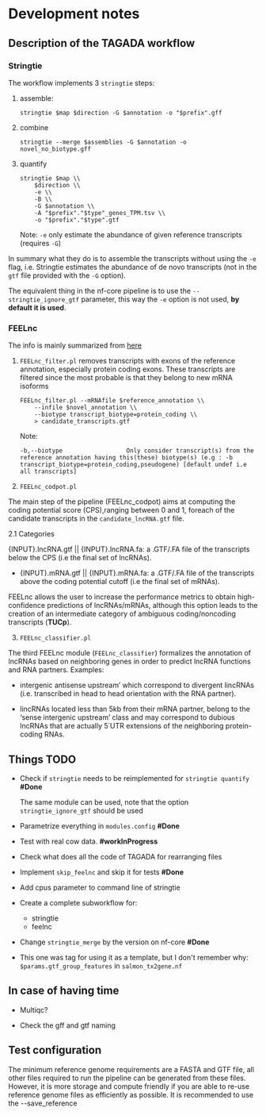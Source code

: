 # Development notes

## Description of the TAGADA workflow

### Stringtie

The workflow implements 3 `stringtie` steps:

1. assemble:

    ```console
    stringtie $map $direction -G $annotation -o "$prefix".gff
    ```

2. combine

    ```console
    stringtie --merge $assemblies -G $annotation -o novel_no_biotype.gff
    ```

3. quantify

    ```console
    stringtie $map \\
        $direction \\
        -e \\
        -B \\
        -G $annotation \\
        -A "$prefix"."$type"_genes_TPM.tsv \\
        -o "$prefix"."$type".gtf
    ```

    Note: `-e` only estimate the abundance of given reference transcripts (requires `-G`)

In summary what they do is to assemble the transcripts without using the `-e` flag, i.e. Stringtie estimates the abundance of de novo transcripts (not in the `gtf` file provided with the `-G` option).

The equivalent thing in the nf-core pipeline is to use the `--stringtie_ignore_gtf` parameter, this way the `-e` option is not used, **by default it is used**.

### FEELnc

The info is mainly summarized from [here](https://github.com/tderrien/FEELnc)

1. `FEELnc_filter.pl` removes transcripts with exons of the reference annotation, especially protein coding exons. These transcripts are filtered since the most probable is that they belong to new mRNA isoforms

    ```console
    FEELnc_filter.pl --mRNAfile $reference_annotation \\
        --infile $novel_annotation \\
        --biotype transcript_biotype=protein_coding \\
        > candidate_transcripts.gtf
    ```

    Note:

    ```console
    -b,--biotype                  Only consider transcript(s) from the reference annotation having this(these) biotype(s) (e.g : -b transcript_biotype=protein_coding,pseudogene) [default undef i.e all transcripts]
    ```

2. `FEELnc_codpot.pl`

The main step of the pipeline (FEELnc_codpot) aims at computing the coding potential score (CPS),ranging between 0 and 1, foreach of the candidate transcripts in the `candidate_lncRNA.gtf` file.

2.1 Categories

{INPUT}.lncRNA.gtf || {INPUT}.lncRNA.fa: a .GTF/.FA file of the transcripts below the CPS (i.e the final set of lncRNAs).
 - {INPUT}.mRNA.gtf || {INPUT}.mRNA.fa: a .GTF/.FA file of the transcripts above the coding potential cutoff (i.e the final set of mRNAs).

FEELnc allows the user to increase the performance metrics to obtain high-confidence predictions of lncRNAs/mRNAs, although this option leads to the creation of an intermediate category of ambiguous coding/noncoding transcripts (**TUCp**).

3. `FEELnc_classifier.pl`

The third FEELnc module (`FEELnc_classifier`) formalizes the annotation of lncRNAs based on neighboring genes in order to predict lncRNA functions and RNA partners.
Examples: 

* intergenic antisense upstream’ which correspond to divergent lincRNAs (i.e. transcribed in head to head orientation with the RNA partner).

* lincRNAs located less than 5kb from their mRNA partner, belong to the ‘sense intergenic upstream’ class and may correspond to dubious lncRNAs that are actually 5΄UTR extensions of the neighboring protein-coding RNAs.
## Things TODO

* Check if `stringtie` needs to be reimplemented for `stringtie quantify` **#Done**

    The same module can be used, note that the option `stringtie_ignore_gtf` should be used

* Parametrize everything in `modules.config` **#Done**

* Test with real cow data. **#workInProgress**

* Check what does all the code of TAGADA for rearranging files

* Implement `skip_feelnc` and skip it for tests **#Done**

* Add cpus parameter to command line of stringtie

* Create a complete subworkflow for:
    * stringtie
    * feelnc

* Change `stringtie_merge` by the version on nf-core **#Done**

* This one was tag for using it as a template, but I don't remember why: `$params.gtf_group_features` in `salmon_tx2gene.nf`
## In case of having time

* Multiqc?

* Check the gff and gtf naming

## Test configuration

The minimum reference genome requirements are a FASTA and GTF file, all other files required to run the pipeline can be generated from these files. However, it is more storage and compute friendly if you are able to re-use reference genome files as efficiently as possible. It is recommended to use the --save_reference

